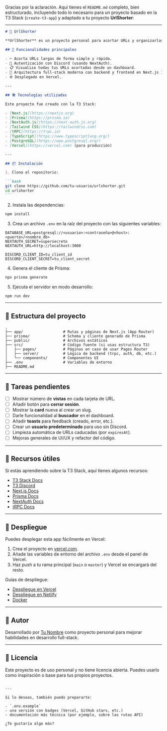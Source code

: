Gracias por la aclaración. Aquí tienes el `README.md` completo, bien estructurado, incluyendo todo lo necesario para un proyecto basado en la T3 Stack (`create-t3-app`) y adaptado a tu proyecto **UrlShorter**:

---

````md
# 🔗 UrlShorter

**UrlShorter** es un proyecto personal para acortar URLs y organizarlas fácilmente desde un panel. Fue desarrollado con el objetivo de practicar tecnologías modernas como Next.js, Prisma, autenticación con Discord y base de datos PostgreSQL.

## 🚀 Funcionalidades principales

- ✂️ Acorta URLs largas de forma simple y rápida.
- 👤 Autenticación con Discord (usando NextAuth).
- 📋 Visualiza todas tus URLs acortadas desde un dashboard.
- 🧠 Arquitectura full-stack moderna con backend y frontend en Next.js 14.
- 🌐 Desplegado en Vercel.

---

## 🛠️ Tecnologías utilizadas

Este proyecto fue creado con la T3 Stack:

- [Next.js](https://nextjs.org)
- [Prisma](https://prisma.io)
- [NextAuth.js](https://next-auth.js.org)
- [Tailwind CSS](https://tailwindcss.com)
- [tRPC](https://trpc.io)
- [TypeScript](https://www.typescriptlang.org/)
- [PostgreSQL](https://www.postgresql.org/)
- [Vercel](https://vercel.com) (para producción)

---

## 📦 Instalación

1. Clona el repositorio:

```bash
git clone https://github.com/tu-usuario/urlshorter.git
cd urlshorter
```
````

2. Instala las dependencias:

```bash
npm install
```

3. Crea un archivo `.env` en la raíz del proyecto con las siguientes variables:

```env
DATABASE_URL=postgresql://<usuario>:<contraseña>@<host>:<puerto>/<nombre_db>
NEXTAUTH_SECRET=supersecreto
NEXTAUTH_URL=http://localhost:3000

DISCORD_CLIENT_ID=tu_client_id
DISCORD_CLIENT_SECRET=tu_client_secret
```

4. Genera el cliente de Prisma:

```bash
npx prisma generate
```

5. Ejecuta el servidor en modo desarrollo:

```bash
npm run dev
```

---

## 📁 Estructura del proyecto

```
.
├── app/                  # Rutas y páginas de Next.js (App Router)
├── prisma/               # Schema y cliente generado de Prisma
├── public/               # Archivos estáticos
├── src/                  # Código fuente (si usas estructura T3)
│   ├── pages/            # Páginas en caso de usar Pages Router
│   ├── server/           # Lógica de backend (trpc, auth, db, etc.)
│   └── components/       # Componentes UI
├── .env                  # Variables de entorno
├── README.md
```

---

## 📌 Tareas pendientes

- [ ] Mostrar número de **vistas** en cada tarjeta de URL.
- [ ] Añadir botón para **cerrar sesión**.
- [ ] Mostrar la **card** nueva al crear un slug.
- [ ] Darle funcionalidad al **buscador** en el dashboard.
- [ ] Añadir **toasts** para feedback (creado, error, etc.).
- [ ] Crear un **usuario predeterminado** para uso sin Discord.
- [ ] Limpieza automática de URLs caducadas (por `expiresAt`).
- [ ] Mejoras generales de UI/UX y refactor del código.

---

## 🧠 Recursos útiles

Si estás aprendiendo sobre la T3 Stack, aquí tienes algunos recursos:

- [T3 Stack Docs](https://create.t3.gg/)
- [T3 Discord](https://t3.gg/discord)
- [Next.js Docs](https://nextjs.org/docs)
- [Prisma Docs](https://www.prisma.io/docs/)
- [NextAuth Docs](https://next-auth.js.org/getting-started/introduction)
- [tRPC Docs](https://trpc.io/docs)

---

## 🚀 Despliegue

Puedes desplegar esta app fácilmente en Vercel:

1. Crea el proyecto en [vercel.com](https://vercel.com).
2. Añade las variables de entorno del archivo `.env` desde el panel de Vercel.
3. Haz push a tu rama principal (`main` o `master`) y Vercel se encargará del resto.

Guías de despliegue:

- [Despliegue en Vercel](https://create.t3.gg/en/deployment/vercel)
- [Despliegue en Netlify](https://create.t3.gg/en/deployment/netlify)
- [Docker](https://create.t3.gg/en/deployment/docker)

---

## 👤 Autor

Desarrollado por [Tu Nombre](https://github.com/tu-usuario) como proyecto personal para mejorar habilidades en desarrollo full-stack.

---

## 📝 Licencia

Este proyecto es de uso personal y no tiene licencia abierta. Puedes usarlo como inspiración o base para tus propios proyectos.

```

---

Si lo deseas, también puedo prepararte:

- `.env.example`
- una versión con badges (Vercel, GitHub stars, etc.)
- documentación más técnica (por ejemplo, sobre las rutas API)

¿Te gustaría algo más?
```
